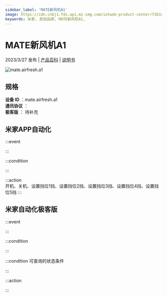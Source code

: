 ```yaml
---
sidebar_label: 'MATE新风机A1'
image: https://cdn.cnbj1.fds.api.mi-img.com/iotweb-product-center/f3b1d21027212a3115d577bfe5a46826_1647827919228.png?GalaxyAccessKeyId=AKVGLQWBOVIRQ3XLEW&Expires=9223372036854775807&Signature=lNKiSACmtPqqY49qtedA8VtmhNg=
keywords: 米家, 其他品牌, MATE新风机A1, 
---
```

# MATE新风机A1

2023/3/27 发布 | [产品百科](https://home.mi.com/webapp/content/baike/product/index.html?model=mate.airfresh.a1/) | [说明书](https://home.mi.com/views/introduction.html?model=mate.airfresh.a1&region=cn)

![mate.airfresh.a1](https://cdn.cnbj1.fds.api.mi-img.com/iotweb-product-center/f3b1d21027212a3115d577bfe5a46826_1647827919228.png?GalaxyAccessKeyId=AKVGLQWBOVIRQ3XLEW&Expires=9223372036854775807&Signature=lNKiSACmtPqqY49qtedA8VtmhNg=)

## 规格  
> 
**设备 ID** ：mate.airfresh.a1  
**通讯协议** ：  
**极客版**  ： 待补充 


## 米家APP自动化  

:::event  

:::

:::condition  

:::

:::action   
开机、关机、设置挡位1挡、设置挡位2挡、设置挡位3挡、设置挡位4挡、设置挡位5挡
:::

## 米家自动化极客版  

:::event  

:::

:::condition  

:::

:::condition 可查询的状态条件  

:::

:::action  

:::

        
